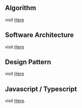 ## Algorithm
visit [Here](https://superstudy.guide/)

## Software Architecture
visit [Here](.)

## Design Pattern
visit [Here](https://refactoring.guru/)

## Javascript / Typescript
visit [Here](https://javascript.info).
